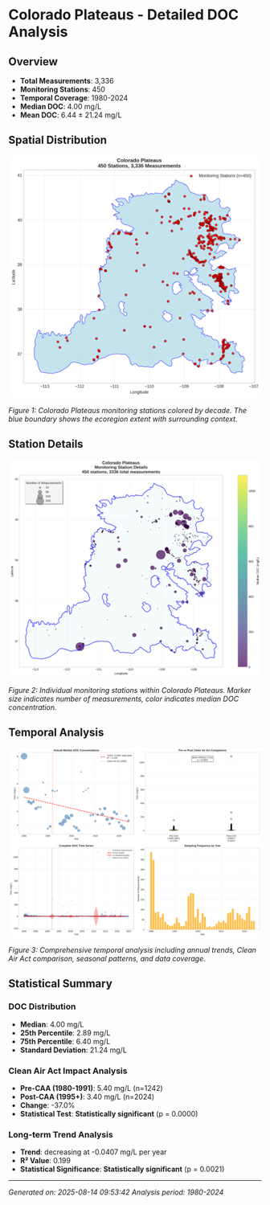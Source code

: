 # Colorado Plateaus - Detailed DOC Analysis

## Overview
- **Total Measurements**: 3,336
- **Monitoring Stations**: 450
- **Temporal Coverage**: 1980-2024
- **Median DOC**: 4.00 mg/L
- **Mean DOC**: 6.44 ± 21.24 mg/L

## Spatial Distribution

![Ecoregion Overview](Colorado_Plateaus_overview_map.png)

*Figure 1: Colorado Plateaus monitoring stations colored by decade. The blue boundary shows the ecoregion extent with surrounding context.*

## Station Details

![Station Details](Colorado_Plateaus_stations.png)

*Figure 2: Individual monitoring stations within Colorado Plateaus. Marker size indicates number of measurements, color indicates median DOC concentration.*

## Temporal Analysis

![Time Series Analysis](Colorado_Plateaus_timeseries.png)

*Figure 3: Comprehensive temporal analysis including annual trends, Clean Air Act comparison, seasonal patterns, and data coverage.*

## Statistical Summary

### DOC Distribution
- **Median**: 4.00 mg/L
- **25th Percentile**: 2.89 mg/L  
- **75th Percentile**: 6.40 mg/L
- **Standard Deviation**: 21.24 mg/L

### Clean Air Act Impact Analysis

- **Pre-CAA (1980-1991)**: 5.40 mg/L (n=1242)
- **Post-CAA (1995+)**: 3.40 mg/L (n=2024)
- **Change**: -37.0%
- **Statistical Test**: **Statistically significant** (p = 0.0000)

### Long-term Trend Analysis

- **Trend**: decreasing at -0.0407 mg/L per year
- **R² Value**: 0.199
- **Statistical Significance**: **Statistically significant** (p = 0.0021)


---
*Generated on: 2025-08-14 09:53:42*
*Analysis period: 1980-2024*
